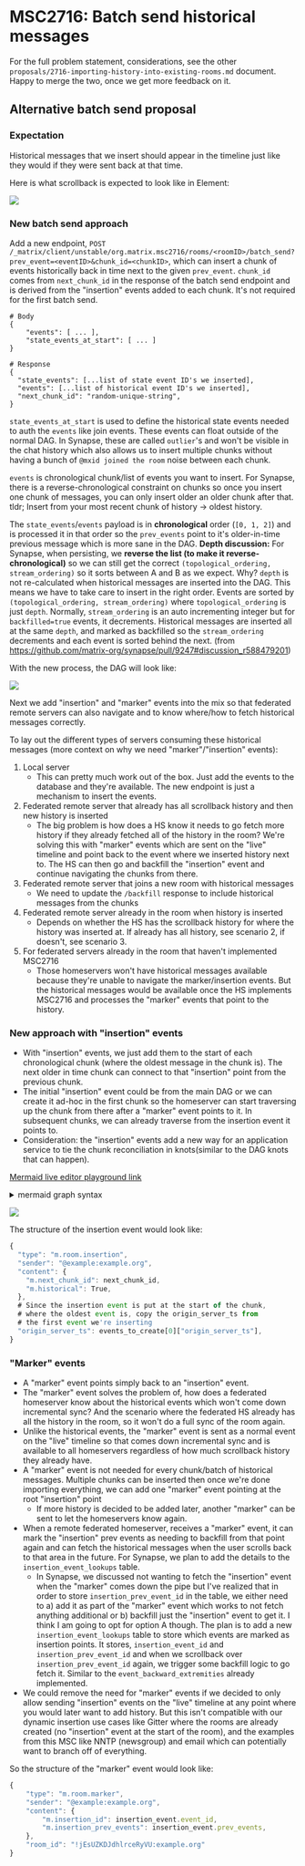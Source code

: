 # MSC2716: Batch send historical messages

For the full problem statement, considerations, see the other `proposals/2716-importing-history-into-existing-rooms.md` document. Happy to merge the two, once we get more feedback on it.

## Alternative batch send proposal


### Expectation

Historical messages that we insert should appear in the timeline just like they would if they were sent back at that time.

Here is what scrollback is expected to look like in Element:

![](https://user-images.githubusercontent.com/558581/119064795-cae7e380-b9a1-11eb-9366-5e1f5e6370a8.png)



### New batch send approach

Add a new endpoint, `POST /_matrix/client/unstable/org.matrix.msc2716/rooms/<roomID>/batch_send?prev_event=<eventID>&chunk_id=<chunkID>`, which can insert a chunk of events historically back in time next to the given `prev_event`. `chunk_id` comes from `next_chunk_id` in the response of the batch send endpoint and is derived from the "insertion" events added to each chunk. It's not required for the first batch send.
```
# Body
{
    "events": [ ... ],
    "state_events_at_start": [ ... ]
}

# Response
{
  "state_events": [...list of state event ID's we inserted],
  "events": [...list of historical event ID's we inserted],
  "next_chunk_id": "random-unique-string",
}
```

`state_events_at_start` is used to define the historical state events needed to auth the `events` like join events. These events can float outside of the normal DAG. In Synapse, these are called `outlier`'s and won't be visible in the chat history which also allows us to insert multiple chunks without having a bunch of `@mxid joined the room` noise between each chunk.

`events` is chronological chunk/list of events you want to insert. For Synapse, there is a reverse-chronological constraint on chunks so once you insert one chunk of messages, you can only insert older an older chunk after that. tldr; Insert from your most recent chunk of history -> oldest history.

The `state_events`/`events` payload is in **chronological** order (`[0, 1, 2]`) and is processed it in that order so the `prev_events` point to it's older-in-time previous message which is more sane in the DAG. **Depth discussion:** For Synapse, when persisting, we **reverse the list (to make it reverse-chronological)** so we can still get the correct `(topological_ordering, stream_ordering)` so it sorts between A and B as we expect. Why?  `depth` is not re-calculated when historical messages are inserted into the DAG. This means we have to take care to insert in the right order. Events are sorted by `(topological_ordering, stream_ordering)` where `topological_ordering` is just `depth`. Normally, `stream_ordering` is an auto incrementing integer but for `backfilled=true` events, it decrements. Historical messages are inserted all at the same `depth`, and marked as backfilled so the `stream_ordering` decrements and each event is sorted behind the next. (from https://github.com/matrix-org/synapse/pull/9247#discussion_r588479201)

With the new process, the DAG will look like:

![](https://user-images.githubusercontent.com/558581/119065959-4f3b6600-b9a4-11eb-9e23-2e3769e74679.png)


Next we add "insertion" and "marker" events into the mix so that federated remote servers can also navigate and to know where/how to fetch historical messages correctly.

To lay out the different types of servers consuming these historical messages (more context on why we need "marker"/"insertion" events):

 1. Local server
    - This can pretty much work out of the box. Just add the events to the database and they're available. The new endpoint is just a mechanism to insert the events.
 1. Federated remote server that already has all scrollback history and then new history is inserted
    - The big problem is how does a HS know it needs to go fetch more history if they already fetched all of the history in the room? We're solving this with "marker" events which are sent on the "live" timeline and point back to the event where we inserted history next to. The HS can then go and backfill the "insertion" event and continue navigating the chunks from there.
 1. Federated remote server that joins a new room with historical messages
    - We need to update the `/backfill` response to include historical messages from the chunks
 1. Federated remote server already in the room when history is inserted
    - Depends on whether the HS has the scrollback history for where the history was inserted at. If already has all history, see scenario 2, if doesn't, see scenario 3.
 1. For federated servers already in the room that haven't implemented MSC2716
    - Those homeservers won't have historical messages available because they're unable to navigate the marker/insertion events. But the historical messages would be available once the HS implements MSC2716 and processes the "marker" events that point to the history.


### New approach with "insertion" events

 - With "insertion" events, we just add them to the start of each chronological chunk (where the oldest message in the chunk is). The next older in time chunk can connect to that "insertion" point from the previous chunk.
 - The initial "insertion" event could be from the main DAG or we can create it ad-hoc in the first chunk so the homeserver can start traversing up the chunk from there after a "marker" event points to it. In subsequent chunks, we can already traverse from the insertion event it points to.
 - Consideration: the "insertion" events add a new way for an application service to tie the chunk reconciliation in knots(similar to the DAG knots that can happen).


[Mermaid live editor playground link](https://mermaid-js.github.io/mermaid-live-editor/edit/#eyJjb2RlIjoiZmxvd2NoYXJ0IEJUXG4gICAgc3ViZ3JhcGggbGl2ZVxuICAgICAgICBCIC0tLS0tLS0tLS0tLT4gQVxuICAgIGVuZFxuICAgIFxuICAgIHN1YmdyYXBoIGNodW5rMFxuICAgICAgICBjaHVuazAtMigoXCIyXCIpKSAtLT4gY2h1bmswLTEoKDEpKSAtLT4gY2h1bmswLTAoKDApKSAtLT4gY2h1bmswLWluc2VydGlvblsvaW5zZXJ0aW9uXFxdXG4gICAgZW5kXG5cbiAgICBzdWJncmFwaCBjaHVuazFcbiAgICAgICAgY2h1bmsxLTIoKFwiMlwiKSkgLS0-IGNodW5rMS0xKCgxKSkgLS0-IGNodW5rMS0wKCgwKSkgLS0-IGNodW5rMS1pbnNlcnRpb25bL2luc2VydGlvblxcXVxuICAgIGVuZFxuICAgIFxuICAgIHN1YmdyYXBoIGNodW5rMlxuICAgICAgICBjaHVuazItMigoXCIyXCIpKSAtLT4gY2h1bmsyLTEoKDEpKSAtLT4gY2h1bmsyLTAoKDApKSAtLT4gY2h1bmsyLWluc2VydGlvblsvaW5zZXJ0aW9uXFxdXG4gICAgZW5kXG5cbiAgICBcbiAgICBjaHVuazAtaW5zZXJ0aW9uQmFzZVsvaW5zZXJ0aW9uXFxdIC0tLS0tLS0-IEFcbiAgICBjaHVuazAtMigoXCIyXCIpKSAtLi0-IGNodW5rMC1pbnNlcnRpb25CYXNlWy9pbnNlcnRpb25cXF1cbiAgICBjaHVuazAtaW5zZXJ0aW9uIC0tLS0tLS0-IEFcbiAgICBjaHVuazEtaW5zZXJ0aW9uIC0tPiBBXG4gICAgY2h1bmsxLTIgLS4tPiBjaHVuazAtaW5zZXJ0aW9uXG4gICAgY2h1bmsyLWluc2VydGlvbiAtLT4gQVxuICAgIGNodW5rMi0yIC0uLT4gY2h1bmsxLWluc2VydGlvbiIsIm1lcm1haWQiOiJ7fSIsInVwZGF0ZUVkaXRvciI6dHJ1ZSwiYXV0b1N5bmMiOnRydWUsInVwZGF0ZURpYWdyYW0iOnRydWV9)
<details>
<summary>mermaid graph syntax</summary>

```mermaid
flowchart BT
    subgraph live
        B ------------> A
    end
    
    subgraph chunk0
        chunk0-2(("2")) --> chunk0-1((1)) --> chunk0-0((0)) --> chunk0-insertion[/insertion\]
    end

    subgraph chunk1
        chunk1-2(("2")) --> chunk1-1((1)) --> chunk1-0((0)) --> chunk1-insertion[/insertion\]
    end
    
    subgraph chunk2
        chunk2-2(("2")) --> chunk2-1((1)) --> chunk2-0((0)) --> chunk2-insertion[/insertion\]
    end

    
    chunk0-insertionBase[/insertion\] -------> A
    chunk0-2(("2")) -.-> chunk0-insertionBase[/insertion\]
    chunk0-insertion -------> A
    chunk1-insertion --> A
    chunk1-2 -.-> chunk0-insertion
    chunk2-insertion --> A
    chunk2-2 -.-> chunk1-insertion
```

</details>

![](https://user-images.githubusercontent.com/558581/125011503-34917f00-e02e-11eb-9c9e-f4f2253e0c56.png)





The structure of the insertion event would look like:
```js
{
  "type": "m.room.insertion",
  "sender": "@example:example.org",
  "content": {
    "m.next_chunk_id": next_chunk_id,
    "m.historical": True,
  },
  # Since the insertion event is put at the start of the chunk,
  # where the oldest event is, copy the origin_server_ts from
  # the first event we're inserting
  "origin_server_ts": events_to_create[0]["origin_server_ts"],
}
```



### "Marker" events

 - A "marker" event points simply back to an "insertion" event.
 - The "marker" event solves the problem of, how does a federated homeserver know about the historical events which won't come down incremental sync? And the scenario where the federated HS already has all the history in the room, so it won't do a full sync of the room again.
 - Unlike the historical events, the "marker" event is sent as a normal event on the "live" timeline so that comes down incremental sync and is available to all homeservers regardless of how much scrollback history they already have.
 - A "marker" event is not needed for every chunk/batch of historical messages. Multiple chunks can be inserted then once we're done importing everything, we can add one "marker" event pointing at the root "insertion" point
    - If more history is decided to be added later, another "marker" can be sent to let the homeservers know again.
 - When a remote federated homeserver, receives a "marker" event, it can mark the "insertion" prev events as needing to backfill from that point again and can fetch the historical messages when the user scrolls back to that area in the future.  For Synapse, we plan to add the details to the `insertion_event_lookups` table. 
    - In Synapse, we discussed not wanting to fetch the "insertion" event when the "marker" comes down the pipe but I've realized that in order to store `insertion_prev_event_id` in the table, we either need to a) add it as part of the "marker" event which works to not fetch anything additional or b) backfill just the "insertion" event to get it. I think I am going to opt for option A though. The plan is to add a new `insertion_event_lookups` table to store which events are marked as insertion points. It stores, `insertion_event_id` and `insertion_prev_event_id` and when we scrollback over `insertion_prev_event_id` again, we trigger some backfill logic to go fetch it. Similar to the `event_backward_extremities` already implemented.
 - We could remove the need for "marker" events if we decided to only allow sending "insertion" events on the "live" timeline at any point where you would later want to add history.  But this isn't compatible with our dynamic insertion use cases like Gitter where the rooms are already created (no "insertion" event at the start of the room), and the examples from this MSC like NNTP (newsgroup) and email which can potentially want to branch off of everything.

So the structure of the "marker" event would look like:
```js
{
    "type": "m.room.marker",
    "sender": "@example:example.org",
    "content": {
        "m.insertion_id": insertion_event.event_id,
        "m.insertion_prev_events": insertion_event.prev_events,
    },
    "room_id": "!jEsUZKDJdhlrceRyVU:example.org"
}
```




